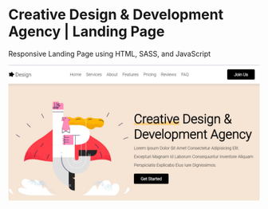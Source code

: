 # Creative Design & Development Agency | Landing Page

Responsive Landing Page using HTML, SASS, and JavaScript

![Banner-Agency](https://github.com/andrezadesousa/Design-Development-Agency/blob/main/app/images/background.jpg)
